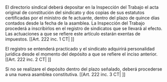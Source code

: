 El directorio sindical deberá depositar en la Inspección del Trabajo el acta original de constitución del sindicato y dos copias de sus estatutos certificadas por el ministro de fe actuante, dentro del plazo de quince días contados desde la fecha de la asamblea. La Inspección del Trabajo procederá a inscribirlos en el registro de sindicatos que se llevará al efecto. Las actuaciones a que se refiere este artículo estarán exentas de impuestos. [[Art. 222 inc. 1 CT| ]]

El registro se entenderá practicado y el sindicato adquirirá personalidad jurídica desde el momento del depósito a que se refiere el inciso anterior. [[Art. 222 inc. 2 CT| ]]

Si no se realizare el depósito dentro del plazo señalado, deberá procederse a una nueva asamblea constitutiva. [[Art. 222 inc. 3 CT| ]]